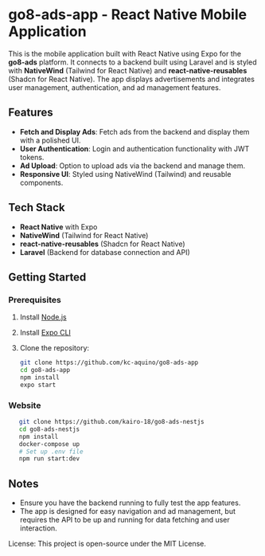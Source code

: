 # go8-ads-app - React Native Mobile Application

This is the mobile application built with React Native using Expo for the **go8-ads** platform. It connects to a backend built using Laravel and is styled with **NativeWind** (Tailwind for React Native) and **react-native-reusables** (Shadcn for React Native). The app displays advertisements and integrates user management, authentication, and ad management features.

## Features

- **Fetch and Display Ads**: Fetch ads from the backend and display them with a polished UI.
- **User Authentication**: Login and authentication functionality with JWT tokens.
- **Ad Upload**: Option to upload ads via the backend and manage them.
- **Responsive UI**: Styled using NativeWind (Tailwind) and reusable components.

## Tech Stack

- **React Native** with Expo
- **NativeWind** (Tailwind for React Native)
- **react-native-reusables** (Shadcn for React Native)
- **Laravel** (Backend for database connection and API)

## Getting Started

### Prerequisites

1. Install [Node.js](https://nodejs.org/)
2. Install [Expo CLI](https://docs.expo.dev/get-started/installation/)
3. Clone the repository:

   ```bash
   git clone https://github.com/kc-aquino/go8-ads-app
   cd go8-ads-app
   npm install
   expo start

### Website
   ```bash
      git clone https://github.com/kairo-18/go8-ads-nestjs
      cd go8-ads-nestjs
      npm install
      docker-compose up
      # Set up .env file
      npm run start:dev
   ```
## Notes
- Ensure you have the backend running to fully test the app features.
- The app is designed for easy navigation and ad management, but requires the API to be up and running for data fetching and user interaction.

License: This project is open-source under the MIT License.
